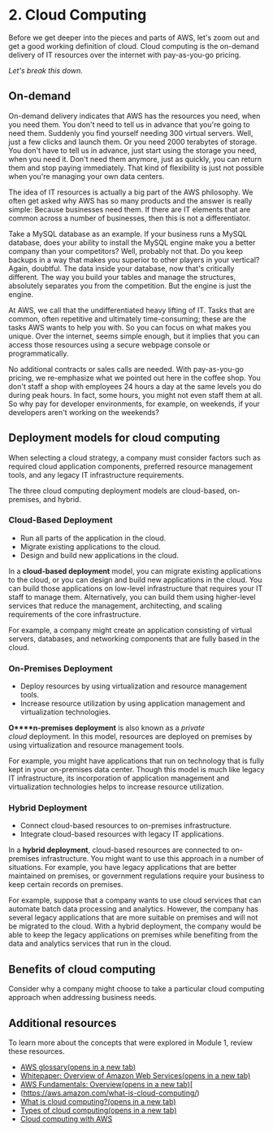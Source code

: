 # 2. Cloud Computing

Before we get deeper into the pieces and parts of AWS, let's zoom out and get a good working definition of cloud. Cloud computing is the on-demand delivery of IT resources over the internet with pay-as-you-go pricing.

*Let's break this down.*
## On-demand
On-demand delivery indicates that AWS has the resources you need, when you need them. You don't need to tell us in advance that you're going to need them. Suddenly you find yourself needing 300 virtual servers. Well, just a few clicks and launch them. Or you need 2000 terabytes of storage. You don't have to tell us in advance, just start using the storage you need, when you need it. Don't need them anymore, just as quickly, you can return them and stop paying immediately. That kind of flexibility is just not possible when you're managing your own data centers.

The idea of IT resources is actually a big part of the AWS philosophy. We often get asked why AWS has so many products and the answer is really simple: Because businesses need them. If there are IT elements that are common across a number of businesses, then this is not a differentiator.

Take a MySQL database as an example. If your business runs a MySQL database, does your ability to install the MySQL engine make you a better company than your competitors? Well, probably not that. Do you keep backups in a way that makes you superior to other players in your vertical? Again, doubtful. The data inside your database, now that's critically different. The way you build your tables and manage the structures, absolutely separates you from the competition. But the engine is just the engine.

At AWS, we call that the undifferentiated heavy lifting of IT. Tasks that are common, often repetitive and ultimately time-consuming; these are the tasks AWS wants to help you with. So you can focus on what makes you unique. Over the internet, seems simple enough, but it implies that you can access those resources using a secure webpage console or programmatically. 

No additional contracts or sales calls are needed. With pay-as-you-go pricing, we re-emphasize what we pointed out here in the coffee shop. You don't staff a shop with employees 24 hours a day at the same levels you do during peak hours. In fact, some hours, you might not even staff them at all. So why pay for developer environments, for example, on weekends, if your developers aren't working on the weekends?
## Deployment models for cloud computing

When selecting a cloud strategy, a company must consider factors such as required cloud application components, preferred resource management tools, and any legacy IT infrastructure requirements.

The three cloud computing deployment models are cloud-based, on-premises, and hybrid.
### Cloud-Based Deployment
- Run all parts of the application in the cloud.
- Migrate existing applications to the cloud.
- Design and build new applications in the cloud.

In a **cloud-based deployment** model, you can migrate existing applications to the cloud, or you can design and build new applications in the cloud. You can build those applications on low-level infrastructure that requires your IT staff to manage them. Alternatively, you can build them using higher-level services that reduce the management, architecting, and scaling requirements of the core infrastructure.  

For example, a company might create an application consisting of virtual servers, databases, and networking components that are fully based in the cloud.
### On-Premises Deployment
- Deploy resources by using virtualization and resource management tools.
- Increase resource utilization by using application management and virtualization technologies.

**O****n-premises deployment** is also known as a _private cloud_ deployment. In this model, resources are deployed on premises by using virtualization and resource management tools.  
  

For example, you might have applications that run on technology that is fully kept in your on-premises data center. Though this model is much like legacy IT infrastructure, its incorporation of application management and virtualization technologies helps to increase resource utilization.
### Hybrid Deployment
- Connect cloud-based resources to on-premises infrastructure.
- Integrate cloud-based resources with legacy IT applications.

In a **hybrid deployment**, cloud-based resources are connected to on-premises infrastructure. You might want to use this approach in a number of situations. For example, you have legacy applications that are better maintained on premises, or government regulations require your business to keep certain records on premises.  

For example, suppose that a company wants to use cloud services that can automate batch data processing and analytics. However, the company has several legacy applications that are more suitable on premises and will not be migrated to the cloud. With a hybrid deployment, the company would be able to keep the legacy applications on premises while benefiting from the data and analytics services that run in the cloud.
## Benefits of cloud computing
Consider why a company might choose to take a particular cloud computing approach when addressing business needs.

## Additional resources

To learn more about the concepts that were explored in Module 1, review these resources.

- [AWS glossary(opens in a new tab)](https://docs.aws.amazon.com/general/latest/gr/glos-chap.html)
- [Whitepaper: Overview of Amazon Web Services(opens in a new tab)](https://d0.awsstatic.com/whitepapers/aws-overview.pdf)
- [AWS Fundamentals: Overview(opens in a new tab)](https://aws.amazon.com/getting-started/fundamentals-overview/)[  
- (https://aws.amazon.com/what-is-cloud-computing/)
- [What is cloud computing?(opens in a new tab)](https://aws.amazon.com/what-is-cloud-computing/)
- [Types of cloud computing(opens in a new tab)](https://aws.amazon.com/types-of-cloud-computing/)
- [Cloud computing with AWS](https://aws.amazon.com/what-is-aws/)